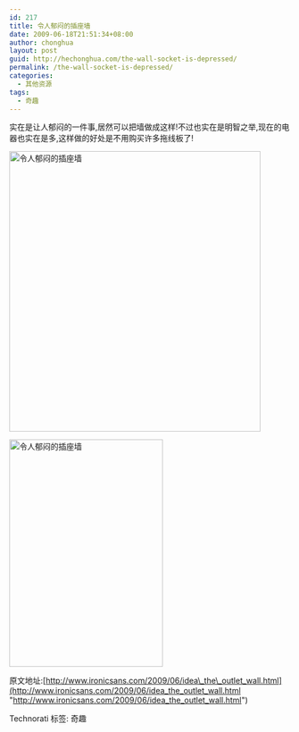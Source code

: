 ```yaml
---
id: 217
title: 令人郁闷的插座墙
date: 2009-06-18T21:51:34+08:00
author: chonghua
layout: post
guid: http://hechonghua.com/the-wall-socket-is-depressed/
permalink: /the-wall-socket-is-depressed/
categories:
  - 其他资源
tags:
  - 奇趣
---
```

实在是让人郁闷的一件事,居然可以把墙做成这样!不过也实在是明智之举,现在的电器也实在是多,这样做的好处是不用购买许多拖线板了!

<!--more--><img height="502" src="http://www.ironicsans.com/images/outletwall.jpg" width="450" / alt="令人郁闷的插座墙" > </p> <img height="407" src="http://www.ironicsans.com/images/outletwall-detail.jpg" width="275" / alt="令人郁闷的插座墙" > 

原文地址:[http://www.ironicsans.com/2009/06/idea\_the\_outlet_wall.html](http://www.ironicsans.com/2009/06/idea_the_outlet_wall.html "http://www.ironicsans.com/2009/06/idea_the_outlet_wall.html")

<div class="wlWriterEditableSmartContent" id="scid:0767317B-992E-4b12-91E0-4F059A8CECA8:894532c1-b521-453a-9429-9620bf461360" style="padding-right: 0px; display: inline; padding-left: 0px; float: none; padding-bottom: 0px; margin: 0px; padding-top: 0px">
  Technorati 标签: 奇趣
</div>